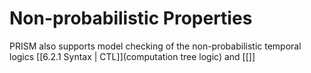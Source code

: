 # Non-probabilistic Properties

PRISM also supports model checking of the non-probabilistic temporal logics [[6.2.1 Syntax | CTL]](computation tree logic) and [[]] 